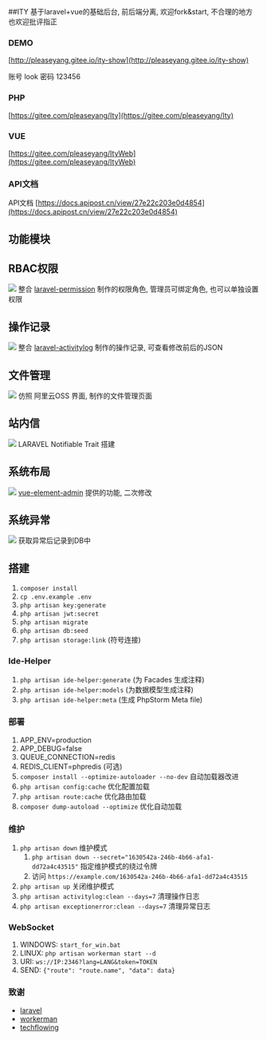 ##ITY
基于laravel+vue的基础后台, 前后端分离, 欢迎fork&start, 不合理的地方也欢迎批评指正

### DEMO
[http://pleaseyang.gitee.io/ity-show](http://pleaseyang.gitee.io/ity-show)

账号 look 密码 123456

### PHP
[https://gitee.com/pleaseyang/Ity](https://gitee.com/pleaseyang/Ity)

### VUE
[https://gitee.com/pleaseyang/ItyWeb](https://gitee.com/pleaseyang/ItyWeb)

### API文档
API文档 [https://docs.apipost.cn/view/27e22c203e0d4854](https://docs.apipost.cn/view/27e22c203e0d4854)

## 功能模块
## RBAC权限
![](http://47.95.37.116/storage/md/RBAC权限.png)
整合 [laravel-permission](https://spatie.be/docs/laravel-permission/v3/introduction) 制作的权限角色, 管理员可绑定角色, 也可以单独设置权限

## 操作记录
![](http://47.95.37.116/storage/md/操作记录.png)
整合 [laravel-activitylog](https://spatie.be/docs/laravel-activitylog/v3/introduction) 制作的操作记录, 可查看修改前后的JSON

## 文件管理
![](http://47.95.37.116/storage/md/文件管理.png)
仿照 阿里云OSS 界面, 制作的文件管理页面

## 站内信
![](http://47.95.37.116/storage/md/站内信.png)
LARAVEL Notifiable Trait 搭建

## 系统布局
![](http://47.95.37.116/storage/md/系统布局.png)
[vue-element-admin](https://github.com/PanJiaChen/vue-element-admin) 提供的功能, 二次修改

## 系统异常
![](http://47.95.37.116/storage/md/系统异常.png)
获取异常后记录到DB中
 
## 搭建
1. `composer install`
2. `cp .env.example .env`
3. `php artisan key:generate`
4. `php artisan jwt:secret`
5. `php artisan migrate`
6. `php artisan db:seed`
7. `php artisan storage:link` (符号连接)

### Ide-Helper
1. `php artisan ide-helper:generate` (为 Facades 生成注释)
2. `php artisan ide-helper:models` (为数据模型生成注释)
3. `php artisan ide-helper:meta` (生成 PhpStorm Meta file)

### 部署
1. APP_ENV=production
2. APP_DEBUG=false
3. QUEUE_CONNECTION=redis
4. REDIS_CLIENT=phpredis (可选)
5. `composer install --optimize-autoloader --no-dev` 自动加载器改进
6. `php artisan config:cache` 优化配置加载
7. `php artisan route:cache` 优化路由加载
8. `composer dump-autoload --optimize` 优化自动加载

### 维护
1.  `php artisan down` 维护模式
    1.  `php artisan down --secret="1630542a-246b-4b66-afa1-dd72a4c43515"` 指定维护模式的绕过令牌
    2. 访问 `https://example.com/1630542a-246b-4b66-afa1-dd72a4c43515`
2. `php artisan up` 关闭维护模式
3. `php artisan activitylog:clean --days=7` 清理操作日志
4. `php artisan exceptionerror:clean --days=7` 清理异常日志

### WebSocket
1. WINDOWS: `start_for_win.bat`
2. LINUX: `php artisan workerman start --d`
3. URI: `ws://IP:2346?lang=LANG&token=TOKEN`
4. SEND: `{"route": "route.name", "data": data}`

### 致谢
* [laravel](https://learnku.com/docs/laravel/8.x)
* [workerman](https://github.com/walkor/workerman)
* [techflowing](https://github.com/techflowing/Blog)

